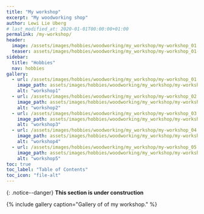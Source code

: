 ```yaml
---
title: "My workshop"
excerpt: "My woodworking shop"
author: Lewi Lie Uberg
# last_modified_at: 2020-01-01T00:00:00+01:00
permalink: /my-workshop/
header:
  image: /assets/images/hobbies/woodworking/my_workshop/my-workshop_01.png
  teaser: assets/images/hobbies/woodworking/my_workshop/my-workshop_01-th.png
sidebar:
  title: "Hobbies"
  nav: hobbies
gallery:
  - url: /assets/images/hobbies/woodworking/my_workshop/my-workshop_01.png
    image_path: assets/images/hobbies/woodworking/my_workshop/my-workshop_01-th.png
    alt: "workshop1"
  - url: /assets/images/hobbies/woodworking/my_workshop/my-workshop_02.png
    image_path: assets/images/hobbies/woodworking/my_workshop/my-workshop_02-th.png
    alt: "workshop2"
  - url: /assets/images/hobbies/woodworking/my_workshop/my-workshop_03.png
    image_path: assets/images/hobbies/woodworking/my_workshop/my-workshop_03-th.png
    alt: "workshop3"
  - url: /assets/images/hobbies/woodworking/my_workshop/my-workshop_04.png
    image_path: assets/images/hobbies/woodworking/my_workshop/my-workshop_04-th.png
    alt: "workshop4"
  - url: /assets/images/hobbies/woodworking/my_workshop/my-workshop_05.png
    image_path: assets/images/hobbies/woodworking/my_workshop/my-workshop_05-th.png
    alt: "workshop5"
toc: true
toc_label: "Table of Contents"
toc_icon: "file-alt"
---
```


{: .notice--danger}
**This section is under construction**

{% include gallery caption="Gallery of of my workshop." %}
